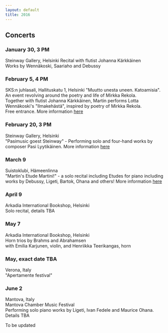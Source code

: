 ```yaml
---
layout: default
title: 2016
---
```

  

## Concerts
  
  
### January 30, 3 PM  
Steinway Gallery, Helsinki
Recital with flutist Johanna Kärkkäinen  
Works by Wennäkoski, Saariaho and Debussy  
  
### February 5, 4 PM
SKS:n juhlasali, Hallituskatu 1, Helsinki
"Muutto unesta uneen. Katoamisia". An event revolving around the poetry and life of Mirkka Rekola.  
Together with flutist Johanna Kärkkäinen, Martin performs Lotta Wennäkoski's "Ilmakehästä", inspired by poetry of Mirkka Rekola.  
Free entrance. More information [here](http://www.finlit.fi/fi/ajankohtaista/tapahtumakalenteri/muutto-unesta-uneen-katoamisia#.VqF5n_mLRaQ)  
  
### February 20, 3 PM  
Steinway Gallery, Helsinki  
"Pasimusic goest Steinway" - Performing solo and four-hand works by composer Pasi Lyytikäinen. More information [here](https://www.facebook.com/PasimusicFestival/posts/958202600936237)  
  
### March 9  
Suistoklubi, Hämeenlinna  
"Martin's Etude Martini!" - a solo recital including Etudes for piano including works by Debussy, Ligeti, Bartok, Ohana and others! More information [here](http://www.karjalainen.menoinfo.fi/hameenlinna/musiikki/suiston-pianoklubi/565705)
  
  
### April 9  
Arkadia International Bookshop, Helsinki  
Solo recital, details TBA  
  
### May 7
Arkadia International Bookshop, Helsinki  
Horn trios by Brahms and Abrahamsen  
with Emilia Karjunen, violin, and Henriikka Teerikangas, horn  
  
  
### May, exact date TBA  
Verona, Italy  
"Apertamente festival"  
  
### June 2  
Mantova, Italy  
Mantova Chamber Music Festival  
Performing solo piano works by Ligeti, Ivan Fedele and Maurice Ohana. Details TBA  
  




To be updated
